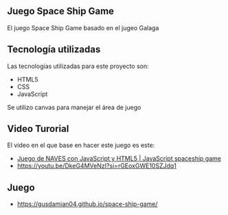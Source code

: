 ## Juego Space Ship Game

El juego Space Ship Game basado en el jugeo Galaga

## Tecnología utilizadas

Las tecnologías utilizadas para este proyecto son:

- HTML5
- CSS
- JavaScript

Se utilizo canvas para manejar el área de juego


## Video Turorial

El video en el que base en hacer este juego es este: 
- [Juego de NAVES con JavaScript y HTML5 | JavaScript spaceship game]([[https://youtu.be/DkeG4MVeNzI?si=cVjHdyL-haff9K_m])
- https://youtu.be/DkeG4MVeNzI?si=rGEoxGWE10SZJdq1

## Juego
- https://gusdamian04.github.io/space-ship-game/
